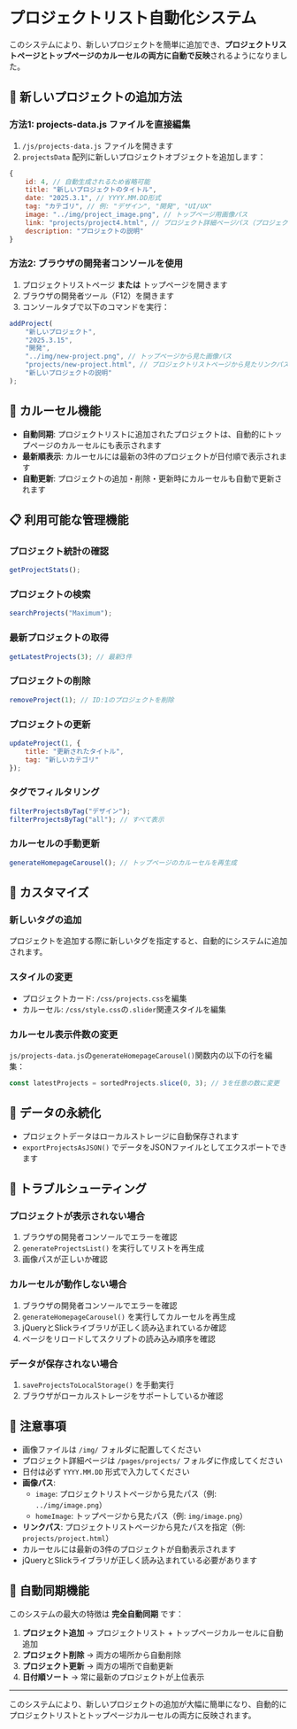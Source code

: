 # プロジェクトリスト自動化システム

このシステムにより、新しいプロジェクトを簡単に追加でき、**プロジェクトリストページとトップページのカルーセルの両方に自動で反映**されるようになりました。

## 🚀 新しいプロジェクトの追加方法

### 方法1: projects-data.js ファイルを直接編集

1. `/js/projects-data.js` ファイルを開きます
2. `projectsData` 配列に新しいプロジェクトオブジェクトを追加します：

```javascript
{
    id: 4, // 自動生成されるため省略可能
    title: "新しいプロジェクトのタイトル",
    date: "2025.3.1", // YYYY.MM.DD形式
    tag: "カテゴリ", // 例: "デザイン", "開発", "UI/UX"
    image: "../img/project_image.png", // トップページ用画像パス
    link: "projects/project4.html", // プロジェクト詳細ページパス（プロジェクトリストページから）
    description: "プロジェクトの説明"
}
```

### 方法2: ブラウザの開発者コンソールを使用

1. プロジェクトリストページ **または** トップページを開きます
2. ブラウザの開発者ツール（F12）を開きます
3. コンソールタブで以下のコマンドを実行：

```javascript
addProject(
    "新しいプロジェクト",
    "2025.3.15",
    "開発",
    "../img/new-project.png", // トップページから見た画像パス
    "projects/new-project.html", // プロジェクトリストページから見たリンクパス
    "新しいプロジェクトの説明"
);
```

## 🎠 カルーセル機能

- **自動同期**: プロジェクトリストに追加されたプロジェクトは、自動的にトップページのカルーセルにも表示されます
- **最新順表示**: カルーセルには最新の3件のプロジェクトが日付順で表示されます
- **自動更新**: プロジェクトの追加・削除・更新時にカルーセルも自動で更新されます

## 📋 利用可能な管理機能

### プロジェクト統計の確認
```javascript
getProjectStats();
```

### プロジェクトの検索
```javascript
searchProjects("Maximum");
```

### 最新プロジェクトの取得
```javascript
getLatestProjects(3); // 最新3件
```

### プロジェクトの削除
```javascript
removeProject(1); // ID:1のプロジェクトを削除
```

### プロジェクトの更新
```javascript
updateProject(1, {
    title: "更新されたタイトル",
    tag: "新しいカテゴリ"
});
```

### タグでフィルタリング
```javascript
filterProjectsByTag("デザイン");
filterProjectsByTag("all"); // すべて表示
```

### カルーセルの手動更新
```javascript
generateHomepageCarousel(); // トップページのカルーセルを再生成
```

## 🎨 カスタマイズ

### 新しいタグの追加
プロジェクトを追加する際に新しいタグを指定すると、自動的にシステムに追加されます。

### スタイルの変更
- プロジェクトカード: `/css/projects.css`を編集
- カルーセル: `/css/style.css`の`.slider`関連スタイルを編集

### カルーセル表示件数の変更
`js/projects-data.js`の`generateHomepageCarousel()`関数内の以下の行を編集：
```javascript
const latestProjects = sortedProjects.slice(0, 3); // 3を任意の数に変更
```

## 💾 データの永続化

- プロジェクトデータはローカルストレージに自動保存されます
- `exportProjectsAsJSON()` でデータをJSONファイルとしてエクスポートできます

## 🔧 トラブルシューティング

### プロジェクトが表示されない場合
1. ブラウザの開発者コンソールでエラーを確認
2. `generateProjectsList()` を実行してリストを再生成
3. 画像パスが正しいか確認

### カルーセルが動作しない場合
1. ブラウザの開発者コンソールでエラーを確認
2. `generateHomepageCarousel()` を実行してカルーセルを再生成
3. jQueryとSlickライブラリが正しく読み込まれているか確認
4. ページをリロードしてスクリプトの読み込み順序を確認

### データが保存されない場合
1. `saveProjectsToLocalStorage()` を手動実行
2. ブラウザがローカルストレージをサポートしているか確認

## 📝 注意事項

- 画像ファイルは `/img/` フォルダに配置してください
- プロジェクト詳細ページは `/pages/projects/` フォルダに作成してください
- 日付は必ず `YYYY.MM.DD` 形式で入力してください
- **画像パス**: 
  - `image`: プロジェクトリストページから見たパス（例: `../img/image.png`）
  - `homeImage`: トップページから見たパス（例: `img/image.png`）
- **リンクパス**: プロジェクトリストページから見たパスを指定（例: `projects/project.html`）
- カルーセルには最新の3件のプロジェクトが自動表示されます
- jQueryとSlickライブラリが正しく読み込まれている必要があります

## 🔄 自動同期機能

このシステムの最大の特徴は **完全自動同期** です：

1. **プロジェクト追加** → プロジェクトリスト + トップページカルーセルに自動追加
2. **プロジェクト削除** → 両方の場所から自動削除
3. **プロジェクト更新** → 両方の場所で自動更新
4. **日付順ソート** → 常に最新のプロジェクトが上位表示

---

このシステムにより、新しいプロジェクトの追加が大幅に簡単になり、自動的にプロジェクトリストとトップページカルーセルの両方に反映されます。
